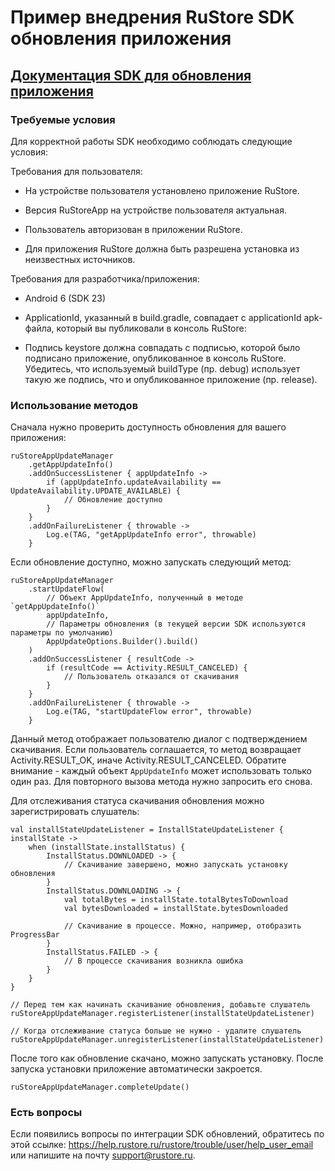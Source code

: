 # Пример внедрения RuStore SDK обновления приложения
## [Документация SDK для обновления приложения](https://help.rustore.ru/rustore/for_developers/developer-documentation/sdk_updates)

### Требуемые условия

Для корректной работы SDK необходимо соблюдать следующие условия:

Требования для пользователя:
- На устройстве пользователя установлено приложение RuStore.

- Версия RuStoreApp на устройстве пользователя актуальная.

- Пользователь  авторизован в приложении RuStore.
 
- Для приложения RuStore должна быть разрешена установка из неизвестных источников.

Требования для разработчика/приложения:

- Android 6 (SDK 23)

- ApplicationId, указанный в build.gradle, совпадает с applicationId apk-файла, который вы публиковали в консоль RuStore:

- Подпись keystore должна совпадать с подписью, которой было подписано приложение, опубликованное в консоль RuStore. Убедитесь, что используемый buildType (пр. debug) использует такую же подпись, что и опубликованное приложение (пр. release).

### Использование методов

Сначала нужно проверить доступность обновления для вашего приложения:

```
ruStoreAppUpdateManager
    .getAppUpdateInfo()
    .addOnSuccessListener { appUpdateInfo ->
        if (appUpdateInfo.updateAvailability == UpdateAvailability.UPDATE_AVAILABLE) {
            // Обновление доступно
        }
    }
    .addOnFailureListener { throwable ->
        Log.e(TAG, "getAppUpdateInfo error", throwable)
    }
```

Если обновление доступно, можно запускать следующий метод:

```
ruStoreAppUpdateManager
    .startUpdateFlow(
        // Объект AppUpdateInfo, полученный в методе `getAppUpdateInfo()`
        appUpdateInfo, 
        // Параметры обновления (в текущей версии SDK используются параметры по умолчанию)
        AppUpdateOptions.Builder().build()
    )
    .addOnSuccessListener { resultCode ->
        if (resultCode == Activity.RESULT_CANCELED) {
            // Пользователь отказался от скачивания
        }
    }
    .addOnFailureListener { throwable ->
        Log.e(TAG, "startUpdateFlow error", throwable)
    }
```

Данный метод отображает пользователю диалог с подтверждением скачивания. Если пользователь соглашается, то метод возвращает Activity.RESULT_OK, иначе Activity.RESULT_CANCELED.
Обратите внимание - каждый объект ``AppUpdateInfo`` может использовать только один раз. Для повторного вызова метода нужно запросить его снова.

Для отслеживания статуса скачивания обновления можно зарегистрировать слушатель:

```
val installStateUpdateListener = InstallStateUpdateListener { installState ->
    when (installState.installStatus) {
        InstallStatus.DOWNLOADED -> {
            // Скачивание завершено, можно запускать установку обновления
        }
        InstallStatus.DOWNLOADING -> {
            val totalBytes = installState.totalBytesToDownload
            val bytesDownloaded = installState.bytesDownloaded
            
            // Скачивание в процессе. Можно, например, отобразить ProgressBar
        }
        InstallStatus.FAILED -> {
            // В процессе скачивания возникла ошибка
        }
    }
}

// Перед тем как начинать скачивание обновления, добавьте слушатель
ruStoreAppUpdateManager.registerListener(installStateUpdateListener)

// Когда отслеживание статуса больше не нужно - удалите слушатель
ruStoreAppUpdateManager.unregisterListener(installStateUpdateListener)
```

После того как обновление скачано, можно запускать установку. После запуска установки приложение автоматически закроется.

```
ruStoreAppUpdateManager.completeUpdate()
```

### Есть вопросы
Если появились вопросы по интеграции SDK обновлений, обратитесь по этой ссылке:
https://help.rustore.ru/rustore/trouble/user/help_user_email
или напишите на почту support@rustore.ru.
